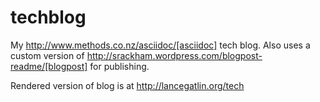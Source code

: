 techblog
========

My http://www.methods.co.nz/asciidoc/[asciidoc] tech blog. Also uses a custom version of http://srackham.wordpress.com/blogpost-readme/[blogpost] for publishing.

Rendered version of blog is at http://lancegatlin.org/tech
